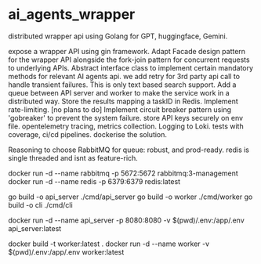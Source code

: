 # ai_agents_wrapper
distributed wrapper api using Golang for GPT, huggingface, Gemini.


expose a wrapper API using gin framework.
Adapt Facade design pattern for the wrapper API alongside the fork-join pattern for concurrent requests to underlying APIs.
Abstract interface class to implement certain mandatory methods for relevant AI agents api.
we add retry for 3rd party api call to handle transient failures.
This is only text based search support.
Add a queue between API server and worker to make the service work in a distributed way.
Store the results mapping a taskID in Redis.
Implement rate-limiting. [no plans to do]
Implement circuit breaker pattern using 'gobreaker' to prevent the system failure.
store API keys securely on env file.
opentelemetry tracing, metrics collection.
Logging to Loki.
tests with coverage, ci/cd pipelines.
dockerise the solution.

Reasoning to choose RabbitMQ for queue:
robust, and prod-ready. 
redis is single threaded and isnt as feature-rich.


docker run -d --name rabbitmq -p 5672:5672 rabbitmq:3-management
docker run -d --name redis -p 6379:6379 redis:latest

go build -o api_server ./cmd/api_server
go build -o worker ./cmd/worker
go build -o cli ./cmd/cli

docker run -d --name api_server -p 8080:8080 -v $(pwd)/.env:/app/.env api_server:latest

docker build -t worker:latest .
docker run -d --name worker -v $(pwd)/.env:/app/.env worker:latest